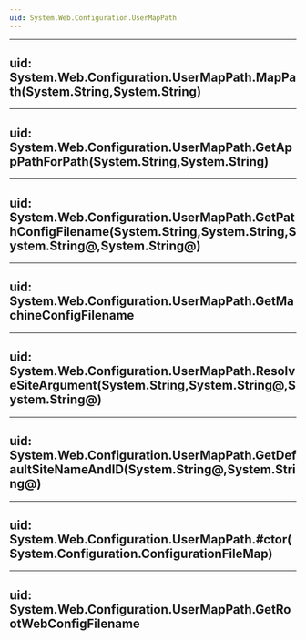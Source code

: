 ```yaml
---
uid: System.Web.Configuration.UserMapPath
---
```


---
uid: System.Web.Configuration.UserMapPath.MapPath(System.String,System.String)
---

---
uid: System.Web.Configuration.UserMapPath.GetAppPathForPath(System.String,System.String)
---

---
uid: System.Web.Configuration.UserMapPath.GetPathConfigFilename(System.String,System.String,System.String@,System.String@)
---

---
uid: System.Web.Configuration.UserMapPath.GetMachineConfigFilename
---

---
uid: System.Web.Configuration.UserMapPath.ResolveSiteArgument(System.String,System.String@,System.String@)
---

---
uid: System.Web.Configuration.UserMapPath.GetDefaultSiteNameAndID(System.String@,System.String@)
---

---
uid: System.Web.Configuration.UserMapPath.#ctor(System.Configuration.ConfigurationFileMap)
---

---
uid: System.Web.Configuration.UserMapPath.GetRootWebConfigFilename
---
